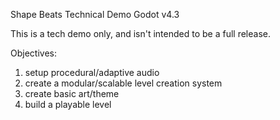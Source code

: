Shape Beats Technical Demo
Godot v4.3

This is a tech demo only, and isn't intended to be a full release. 

Objectives:
  1) setup procedural/adaptive audio
  2) create a modular/scalable level creation system
  3) create basic art/theme
  4) build a playable level

